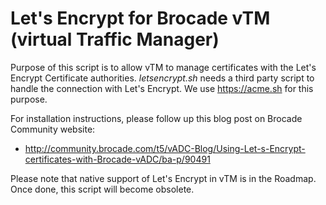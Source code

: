 # Let's Encrypt for Brocade vTM (virtual Traffic Manager)

Purpose of this script is to allow vTM to manage certificates with the Let's Encrypt Certificate authorities.
*letsencrypt.sh* needs a third party script to handle the connection with Let's Encrypt. We use https://acme.sh for this purpose.

For installation instructions, please follow up this blog post on Brocade Community website:

  * http://community.brocade.com/t5/vADC-Blog/Using-Let-s-Encrypt-certificates-with-Brocade-vADC/ba-p/90491

Please note that native support of Let's Encrypt in vTM is in the Roadmap. Once done, this script will become obsolete.

